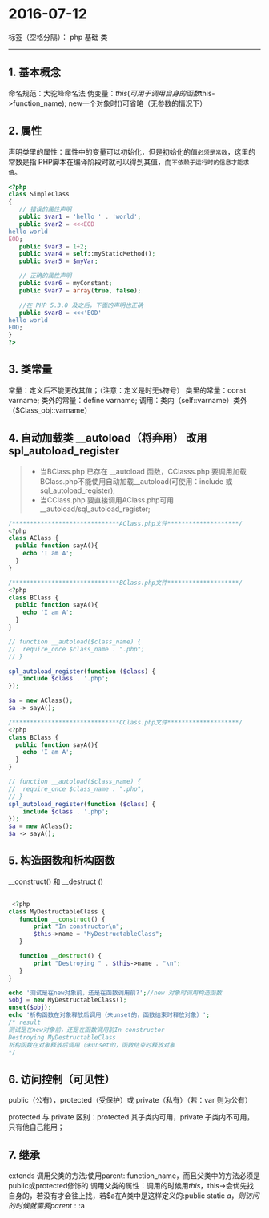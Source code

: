 # 2016-07-12
标签（空格分隔）： php 基础 类

---
## 1. 基本概念
命名规范：大驼峰命名法
伪变量：$this(可用于调用自身的函数$this->function_name);
new一个对象时()可省略（无参数的情况下）

## 2. 属性
声明类里的属性：属性中的变量可以初始化，但是初始化的值`必须是常数`，这里的常数是指 PHP脚本在编译阶段时就可以得到其值，而`不依赖于运行时的信息才能求值`。

```php
<?php
class SimpleClass
{
   // 错误的属性声明
   public $var1 = 'hello ' . 'world';
   public $var2 = <<<EOD
hello world
EOD;
   public $var3 = 1+2;
   public $var4 = self::myStaticMethod();
   public $var5 = $myVar;

   // 正确的属性声明
   public $var6 = myConstant;
   public $var7 = array(true, false);

   //在 PHP 5.3.0 及之后，下面的声明也正确
   public $var8 = <<<'EOD'
hello world
EOD;
}
?>
```

## 3. 类常量
常量：定义后不能更改其值；（注意：定义是时无`$`符号）
类里的常量：const varname;
类外的常量：define varname;
调用：类内（self::varname）类外（$Class_obj::varname）

## 4. 自动加载类  __autoload（将弃用） 改用 spl_autoload_register
> * 当BClass.php 已存在 __autoload 函数，CClasss.php 要调用加载BClass.php不能使用自动加载__autoload(可使用：include 或 sql_autoload_register);
> * 当CClass.php 要直接调用AClass.php可用__autoload/sql_autoload_register;

```php
/******************************AClass.php文件********************/
<?php
class AClass {
  public function sayA(){
    echo 'I am A';
  }
}

/******************************BClass.php文件********************/
<?php
class BClass {
  public function sayA(){
    echo 'I am A';
  }
}

// function __autoload($class_name) {
//  require_once $class_name . ".php";
// }

spl_autoload_register(function ($class) {
    include $class . '.php';
});

$a = new AClass();
$a -> sayA();

/******************************CClass.php文件********************/
<?php
class BClass {
  public function sayA(){
    echo 'I am A';
  }
}

// function __autoload($class_name) {
//  require_once $class_name . ".php";
// }
spl_autoload_register(function ($class) {
    include $class . '.php';
});
$a = new AClass();
$a -> sayA();

```

## 5. 构造函数和析构函数
 __construct() 和 __destruct ()
 
```php
 
 <?php
class MyDestructableClass {
   function __construct() {
       print "In constructor\n";
       $this->name = "MyDestructableClass";
   }

   function __destruct() {
       print "Destroying " . $this->name . "\n";
   }
}

echo '测试是在new对象前，还是在函数调用前?';//new 对象时调用构造函数
$obj = new MyDestructableClass();
unset($obj);
echo '析构函数在对象释放后调用（未unset的，函数结束时释放对象）';
/* result
测试是在new对象前，还是在函数调用前In constructor
Destroying MyDestructableClass
析构函数在对象释放后调用（未unset的，函数结束时释放对象
*/

```

## 6. 访问控制（可见性）
 public（公有），protected（受保护）或 private（私有）（若：var 则为公有）
 
 protected 与 private 区别：protected 其子类内可用，private 子类内不可用，只有他自己能用；
 
## 7. 继承
extends 
调用父类的方法:使用parent::function_name，而且父类中的方法必须是public或protected修饰的
调用父类的属性：调用的时候用$this，$this->会优先找自身的，若没有才会往上找，若$a在A类中是这样定义的:public static $a，则访问的时候就需要parent::$a